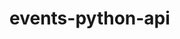 # events-python-api
<!-- 1. Build Docker Images and push them to Google Container Registry
2. Deploy those to Cloud Run
letmein!
When you get your program deployed semd everyone the link in Slack -->
